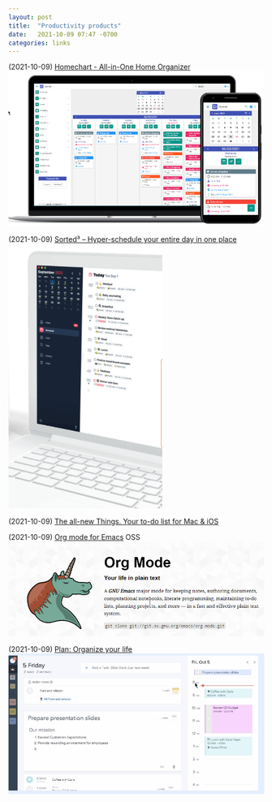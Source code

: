 ```yaml
---
layout: post
title:  "Productivity products"
date:   2021-10-09 07:47 -0700
categories: links
---
```


(2021-10-09) [Homechart - All-in-One Home Organizer](https://about.homechart.app/)
![picture 2](../../images/4e3059e6669dc3f7c27fc514cc4d9f43f96300a381fd027310ba0228be56dc61.png)

(2021-10-09) [Sorted³ – Hyper-schedule your entire day in one place](https://www.sortedapp.com/)
![picture 3](../../images/f14b61b2abc495e3487ca59e268f5b85bab825715311c90a2da6defd6072d72a.png)

(2021-10-09) [The all-new Things. Your to-do list for Mac & iOS](https://culturedcode.com/things/)

(2021-10-09) [Org mode for Emacs](https://orgmode.org/) OSS
![picture 4](../../images/0730652af5da1c13fe2d3416c57c5ae814dd42bb56e1a0e111a4d5eb02cbe5f4.png)

(2021-10-09) [Plan: Organize your life](https://getplan.co/login)
![picture 5](../../images/97120aa59388aa976f404e4b4b0df31f9d69efc292ec6c8b4e65265273e082ff.png)


